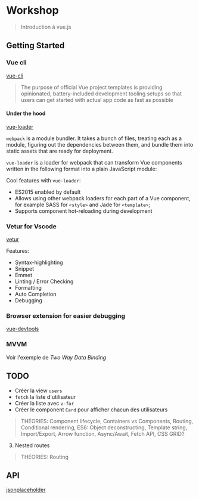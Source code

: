 # Workshop

> Introduction à vue.js

## Getting Started

### Vue cli

[vue-cli](https://github.com/vuejs/vue-cli)

> The purpose of official Vue project templates is providing opinionated, battery-included development tooling setups so that users can get started with actual app code as fast as possible

#### Under the hood

[vue-loader](https://vue-loader.vuejs.org/en/configurations/pre-processors.html)

`webpack` is a module bundler. It takes a bunch of files, treating each as a module, figuring out the dependencies between them, and bundle them into static assets that are ready for deployment.

`vue-loader` is a loader for webpack that can transform Vue components written in the following format into a plain JavaScript module:

Cool features with `vue-loader`:

* ES2015 enabled by default
* Allows using other webpack loaders for each part of a Vue component, for example SASS for `<style>` and Jade for `<template>`;
* Supports component hot-reloading during development

### Vetur for Vscode

[vetur](https://github.com/vuejs/vetur)

Features:

* Syntax-highlighting
* Snippet
* Emmet
* Linting / Error Checking
* Formatting
* Auto Completion
* Debugging

### Browser extension for easier debugging

[vue-devtools](https://github.com/vuejs/vue-devtools)

### MVVM

Voir l'exemple de _Two Way Data Binding_

## TODO

* Créer la view `users`
* `fetch` la liste d'utilisateur
* Créer la liste avec `v-for`
* Créer le component `Card` pour afficher chacun des utilisateurs

> THÉORIES: Component lifecycle, Containers vs Components, Routing, Conditional rendering, ES6: Object deconstructing, Template string, Import/Export, Arrow function, Async/Await, Fetch API, CSS GRID?

3. Nested routes

> THÉORIES: Routing

## API

[jsonplaceholder](https://jsonplaceholder.typicode.com/)
